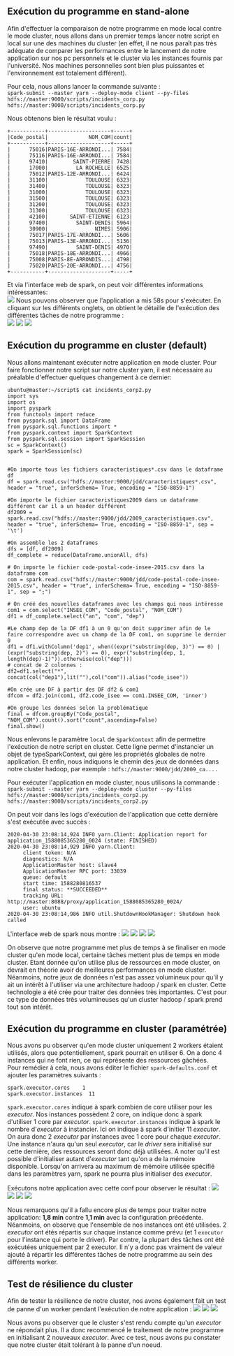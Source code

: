 ## Exécution du programme en stand-alone
Afin d'effectuer la comparaison de notre programme en mode local contre le mode cluster, nous allons dans un premier temps lancer notre script en local sur une des machines du cluster (en effet, il ne nous paraît pas très adéquate de comparer les performances entre le lancement de notre application sur nos pc personnels et le cluster via les instances fournis par l'université. Nos machines personnelles sont bien plus puissantes et l'environnement est totalement différent). 

Pour cela, nous allons lancer la commande suivante : <br>
`spark-submit --master yarn --deploy-mode client --py-files hdfs://master:9000/scripts/incidents_corp.py hdfs://master:9000/scripts/incidents_corp.py`

Nous obtenons bien le résultat voulu : 
```
+-----------+--------------------+-----+
|Code_postal|             NOM_COM|count|
+-----------+--------------------+-----+
|      75016|PARIS-16E-ARRONDI...| 7584|
|      75116|PARIS-16E-ARRONDI...| 7584|
|      97410|        SAINT-PIERRE| 7428|
|      17000|         LA ROCHELLE| 6525|
|      75012|PARIS-12E-ARRONDI...| 6424|
|      31100|            TOULOUSE| 6323|
|      31400|            TOULOUSE| 6323|
|      31000|            TOULOUSE| 6323|
|      31500|            TOULOUSE| 6323|
|      31200|            TOULOUSE| 6323|
|      31300|            TOULOUSE| 6323|
|      42100|       SAINT-ETIENNE| 6123|
|      97400|         SAINT-DENIS| 5964|
|      30900|               NIMES| 5906|
|      75017|PARIS-17E-ARRONDI...| 5606|
|      75013|PARIS-13E-ARRONDI...| 5136|
|      97490|         SAINT-DENIS| 4970|
|      75018|PARIS-18E-ARRONDI...| 4966|
|      75008|PARIS-8E-ARRONDIS...| 4798|
|      75020|PARIS-20E-ARRONDI...| 4756|
+-----------+--------------------+-----+
```
Et via l'interface web de spark, on peut voir différentes informations intéressantes: <br>
![](https://raw.githubusercontent.com/daviddemacedo/sid_spark/master/img/spark1.png)
Nous pouvons observer que l'application a mis 58s pour s'exécuter. 
En cliquant sur les différents onglets, on obtient le détaille de l'exécution des différentes tâches de notre programme : <br>
![](https://raw.githubusercontent.com/daviddemacedo/sid_spark/master/img/spark2.png)
![](https://raw.githubusercontent.com/daviddemacedo/sid_spark/master/img/spark3.png)
![](https://raw.githubusercontent.com/daviddemacedo/sid_spark/master/img/spark4.png)

## Exécution du programme en cluster (default)

Nous allons maintenant exécuter notre application en mode cluster. Pour faire fonctionner notre script sur notre cluster yarn, il est nécessaire au préalable d'effectuer quelques changement à ce dernier: 
```
ubuntu@master:~/script$ cat incidents_corp2.py 
import sys
import os
import pyspark
from functools import reduce
from pyspark.sql import DataFrame 
from pyspark.sql.functions import *
from pyspark.context import SparkContext
from pyspark.sql.session import SparkSession
sc = SparkContext()
spark = SparkSession(sc)


#On importe tous les fichiers caracteristiques*.csv dans le dataframe df
df = spark.read.csv("hdfs://master:9000/jdd/caracteristiques*.csv", header = "true", inferSchema= True, encoding = "ISO-8859-1")

#On importe le fichier caracteristiques2009 dans un dataframe différent car il a un header différent
df2009 = spark.read.csv("hdfs://master:9000/jdd/2009_caracteristiques.csv", header = "true", inferSchema= True, encoding = "ISO-8859-1", sep = '\t')

#On assemble les 2 dataframes
dfs = [df, df2009]
df_complete = reduce(DataFrame.unionAll, dfs)

# On importe le fichier code-postal-code-insee-2015.csv dans la dataframe com
com = spark.read.csv("hdfs://master:9000/jdd/code-postal-code-insee-2015.csv", header = "true", inferSchema= True, encoding = "ISO-8859-1", sep = ";")

# On créé des nouvelles dataframes avec les champs qui nous intéresse
com1 = com.select("INSEE_COM", "Code_postal", "NOM_COM")
df1 = df_complete.select("an", "com", "dep")

#Le champ dep de la DF df1 à un 0 qu'on doit supprimer afin de le faire correspondre avec un champ de la DF com1, on supprime le dernier 0 
df1 = df1.withColumn('dep1', when((expr("substring(dep, 3)") == 0) | (expr("substring(dep, 2)") == 0), expr("substring(dep, 1, length(dep)-1)")).otherwise(col("dep")))
# concat de 2 colonnes : 
df2=df1.select("*", concat(col("dep1"),lit(""),col("com")).alias("code_isee"))

#On crée une DF à partir des DF df2 & com1 
dfcom = df2.join(com1, df2.code_isee == com1.INSEE_COM, 'inner')

#On groupe les données selon la problématique
final = dfcom.groupBy("Code_postal", "NOM_COM").count().sort("count",ascending=False)
final.show()
```

Nous enlevons le paramètre `local` de  `SparkContext` afin de permettre l'exécution de notre script en cluster. Cette ligne permet d'instancier un objet de typeSparkContext, qui gère les propriétés globales de notre application. 
Et enfin, nous indiquons le chemin des jeux de données dans notre cluster hadoop, par exemple : `hdfs://master:9000/jdd/2009_ca....`

Pour exécuter l'application en mode cluster, nous utilisons la commande : <br>
`spark-submit --master yarn --deploy-mode cluster --py-files hdfs://master:9000/scripts/incidents_corp2.py hdfs://master:9000/scripts/incidents_corp2.py`

On peut voir dans les logs d'exécution de l'application que cette dernière s'est exécutée avec succès : 
```
2020-04-30 23:08:14,924 INFO yarn.Client: Application report for application_1588085365280_0024 (state: FINISHED)
2020-04-30 23:08:14,929 INFO yarn.Client: 
	 client token: N/A
	 diagnostics: N/A
	 ApplicationMaster host: slave4
	 ApplicationMaster RPC port: 33039
	 queue: default
	 start time: 1588280816537
	 final status: **SUCCEEDED**
	 tracking URL: http://master:8088/proxy/application_1588085365280_0024/
	 user: ubuntu
2020-04-30 23:08:14,986 INFO util.ShutdownHookManager: Shutdown hook called
```

L'interface web de spark nous montre : 
![](https://raw.githubusercontent.com/daviddemacedo/sid_spark/master/img/sparkcluster1.png)
![](https://raw.githubusercontent.com/daviddemacedo/sid_spark/master/img/sparkcluster2.png)
![](https://raw.githubusercontent.com/daviddemacedo/sid_spark/master/img/sparkcluster3.png)
![](https://raw.githubusercontent.com/daviddemacedo/sid_spark/master/img/sparkcluster4.png)

On observe que notre programme met plus de temps à se finaliser en mode cluster qu'en mode local, certaine tâches mettent plus de temps en mode cluster.
Etant donnée qu'on utilise plus de ressources en mode cluster, on devrait en théorie avoir de meilleures performances en mode cluster. Néanmoins, notre jeux de données n'est pas assez volumineux pour qu'il y ait un intérêt à l'utiliser via une architecture hadoop / spark en cluster. Cette technologie a été crée pour traiter des données très importantes. C'est pour ce type de données très volumineuses qu'un cluster hadoop / spark prend tout son intérêt. 

## Exécution du programme en cluster (paramétrée)
Nous avons pu observer qu'en mode cluster uniquement 2 workers étaient utilisés, alors que potentiellement, spark pourrait en utiliser 6. On a donc 4 instances qui ne font rien, ce qui représente des ressources gâchées.   
Pour remédier à cela, nous avons éditer le fichier `spark-defaults.conf` et ajouter les paramètres suivants : 
```
spark.executor.cores    1
spark.executor.instances  11
```
`spark.executor.cores` indique à spark combien de core utiliser pour les _executor_. Nos instances possèdent 2 core, on indique donc à spark d'utiliser 1 core par _executor_.
`spark.executor.instances` indique à spark le nombre d'_executor_ à instancier. Ici on indique à spark d'initier 11 _executor_. On aura donc 2 _executor_ par instances  avec 1 core pour chaque _executor_. Une instance n'aura qu'un seul _executor_, car le _driver_ sera initialisé sur cette dernière, des ressources seront donc déjà utilisées. 
A noter qu'il est possible d'initialiser autant d'_executor_ tant qu'on a de la mémoire disponible. Lorsqu'on arrivera au maximum de mémoire utilisée spécifié dans les paramètres yarn, spark ne pourra plus initialiser des _executor_.

Exécutons notre application avec cette conf pour observer le résultat : 
![](https://raw.githubusercontent.com/daviddemacedo/sid_spark/master/img/sparkclusterrep1.png)
![](https://raw.githubusercontent.com/daviddemacedo/sid_spark/master/img/sparkclusterrep2.png)
![](https://raw.githubusercontent.com/daviddemacedo/sid_spark/master/img/sparkclusterrep3.png)
![](https://raw.githubusercontent.com/daviddemacedo/sid_spark/master/img/sparkclusterrep4.png)

Nous remarquons qu'il a fallu encore plus de temps pour traiter notre application: **1,8 min** contre **1,1 min** avec la configuration précédente. 
Néanmoins, on observe que l'ensemble de nos instances ont été utilisées. 2 _executor_ ont étés répartis sur chaque instance comme prévu (et 1 `executor` pour l'instance qui porte le driver). Par contre, la plupart des tâches ont été exécutées uniquement par 2 executor. Il n'y a donc pas vraiment de valeur ajouté à répartir les différentes tâches de notre programme au sein des différents worker. 

## Test de résilience du cluster
Afin de tester la résilience de notre cluster, nos avons également fait un test de panne d'un worker pendant l'exécution de notre application : 
![](https://raw.githubusercontent.com/daviddemacedo/sid_spark/master/img/sparkfailover1.png)
![](https://raw.githubusercontent.com/daviddemacedo/sid_spark/master/img/sparkfailover2.png)
![](https://raw.githubusercontent.com/daviddemacedo/sid_spark/master/img/sparkfailover3.png)

Nous avons pu observer que le cluster s'est rendu compte qu'un _executor_ ne répondait plus. Il a donc recommencé le traitement de notre programme en initialisant 2 nouveaux _executor_. 
Avec ce test, nous avons pu constater que notre cluster était tolérant à la panne d'un noeud. 
